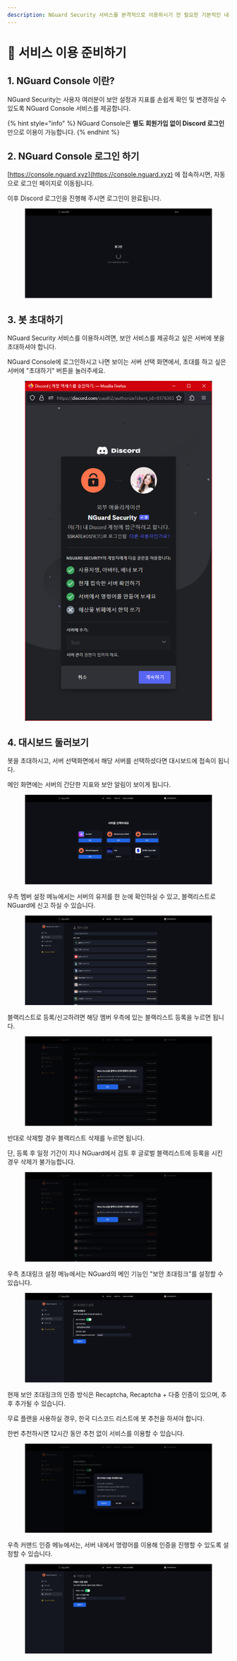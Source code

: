 ```yaml
---
description: NGuard Security 서비스를 본격적으로 이용하시기 전 필요한 기본적인 내용을 안내합니다.
---
```


# 🛫 서비스 이용 준비하기

## 1. NGuard Console 이란?

NGuard Security는 사용자 여러분이 보안 설정과 지표를 손쉽게 확인 및 변경하실 수 있도록 NGuard Console 서비스를 제공합니다.

{% hint style="info" %}
NGuard Console은 **별도 회원가입 없이 Discord 로그인** 만으로 이용이 가능합니다.
{% endhint %}

## 2. NGuard Console 로그인 하기

[https://console.nguard.xyz](https://console.nguard.xyz) 에 접속하시면, 자동으로 로그인 페이지로 이동됩니다.

이후 Discord 로그인을 진행해 주시면 로그인이 완료됩니다.

<figure><img src=".gitbook/assets/prepare-login.png" alt=""><figcaption></figcaption></figure>

## 3. 봇 초대하기

NGuard Security 서비스를 이용하시려면, 보안 서비스를 제공하고 싶은 서버에 봇을 초대하셔야 합니다.

NGuard Console에 로그인하시고 나면 보이는 서버 선택 화면에서, 초대를 하고 싶은 서버에 "초대하기" 버튼을 눌러주세요.

<figure><img src=".gitbook/assets/prepare-bot-invite.png" alt=""><figcaption></figcaption></figure>

## 4. 대시보드 둘러보기

봇을 초대하시고, 서버 선택화면에서 해당 서버를 선택하셨다면 대시보드에 접속이 됩니다.

메인 화면에는 서버의 간단한 지표와 보안 알림이 보이게 됩니다.

<figure><img src=".gitbook/assets/prepare-servers.png" alt=""><figcaption></figcaption></figure>

우측 멤버 설정 메뉴에서는 서버의 유저를 한 눈에 확인하실 수 있고, 블랙리스트로 NGuard에 신고 하실 수 있습니다.

<figure><img src=".gitbook/assets/prepare-members.png" alt=""><figcaption></figcaption></figure>

블랙리스트로 등록/신고하려면 해당 멤버 우측에 있는 블랙리스트 등록을 누르면 됩니다.

<figure><img src=".gitbook/assets/prepare-members-addblack.png" alt=""><figcaption></figcaption></figure>

반대로 삭제할 경우 블랙리스트 삭제를 누르면 됩니다.

단, 등록 후 일정 기간이 지나 NGuard에서 검토 후 글로벌 블랙리스트에 등록을 시킨 경우 삭제가 불가능합니다.

<figure><img src=".gitbook/assets/prepare-members-delblack.png" alt=""><figcaption></figcaption></figure>

우측 초대링크 설정 메뉴에서는 NGuard의 메인 기능인 "보안 초대링크"를 설정할 수 있습니다.

<figure><img src=".gitbook/assets/prepare-invite.png" alt=""><figcaption></figcaption></figure>

현재 보안 초대링크의 인증 방식은 Recaptcha, Recaptcha + 다중 인증이 있으며, 추후 추가될 수 있습니다.

무료 플랜을 사용하실 경우, 한국 디스코드 리스트에 봇 추천을 하셔야 합니다.

한번 추천하시면 12시간 동안 추천 없이 서비스를 이용할 수 있습니다.

<figure><img src=".gitbook/assets/prepare-invite-koreanbots.png" alt=""><figcaption></figcaption></figure>



우측 커맨드 인증 메뉴에서는, 서버 내에서 명령어를 이용해 인증을 진행할 수 있도록 설정할 수 있습니다.

<figure><img src=".gitbook/assets/prepare-verify.png" alt=""><figcaption></figcaption></figure>


